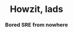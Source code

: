 <h1 align="center">Howzit, lads</h1>
<h3 align="center">Bored SRE from nowhere</h3>

<p align="left">
</p>

